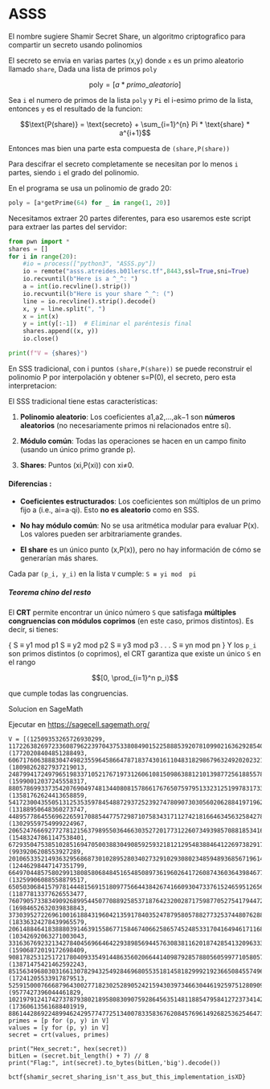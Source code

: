 # ASSS

El nombre sugiere Shamir Secret Share, un algoritmo criptografico para compartir un secreto usando polinomios


El secreto se envia en varias partes (x,y) donde `x` es un primo aleatorio  llamado `share`, Dada una lista de primos `poly` 

$$\text{poly} = [a*primo\_aleatorio]$$

Sea `i` el numero de primos de la lista `poly` y `Pi` el i-esimo primo de la lista, entonces `y` es el resultado de la funcion:

$$\text{P(share)} = \text{secreto} + \sum_{i=1}^{n} Pi * \text{share} * a^{i+1}$$

Entonces mas bien una parte esta compuesta de  `(share,P(share))`

Para descifrar el secreto completamente se necesitan por lo menos `i` partes, siendo `i` el grado del polinomio.

En el programa se usa un polinomio de grado 20:
``` python
poly = [a*getPrime(64) for _ in range(1, 20)]
```

Necesitamos extraer 20 partes diferentes, para eso usaremos este script para extraer las partes del servidor:
``` python
from pwn import *
shares = []
for i in range(20):
    #io = process(["python3", "ASSS.py"])
    io = remote("asss.atreides.b01lersc.tf",8443,ssl=True,sni=True)
    io.recvuntil(b"Here is a ^_^: ")
    a = int(io.recvline().strip())
    io.recvuntil(b"Here is your share ^_^: (")
    line = io.recvline().strip().decode()
    x, y = line.split(", ")
    x = int(x)
    y = int(y[:-1])  # Eliminar el paréntesis final
    shares.append((x, y))
    io.close()

print(f"V = {shares}")
```

En SSS tradicional, con i puntos `(share,P(share))` se puede reconstruir el polinomio P por interpolación y obtener s=P(0), el secreto, pero esta interpretacion:

El SSS tradicional tiene estas características:

1. **Polinomio aleatorio**: Los coeficientes a1,a2,…,ak−1 son **números aleatorios** (no necesariamente primos ni relacionados entre sí).
    
2. **Módulo común**: Todas las operaciones se hacen en un campo finito (usando un único primo grande p).
    
3. **Shares**: Puntos (xi,P(xi)) con xi≠0.

#### Diferencias :

- **Coeficientes estructurados**: Los coeficientes son múltiplos de un primo fijo a (i.e., ai=a⋅qi​). Esto **no es aleatorio** como en SSS.
    
- **No hay módulo común**: No se usa aritmética modular para evaluar P(x). Los valores pueden ser arbitrariamente grandes.
    
- **El share** es un único punto (x,P(x)), pero no hay información de cómo se generarían más shares.

Cada par `(p_i, y_i)` en la lista `V` cumple: `S ≡ yi mod  pi`

##### Teorema chino del resto

El **CRT** permite encontrar un único número `S` que satisfaga **múltiples congruencias con módulos coprimos** (en este caso, primos distintos). Es decir, si tienes:

{  S ≡ y1​ mod p1
   S ≡ y2​ mod p2
   S ≡ y3 ​mod p3
   .
   .
   .
   S ≡ yn ​mod pn
}
Y los `p_i` son primos distintos (o coprimos), el CRT garantiza que existe un único `S` en el rango 

$$[0, \prod_{i=1}^n p_i)$$ 

que cumple todas las congruencias.


Solucion en SageMath

Ejecutar en https://sagecell.sagemath.org/
``` sage
V = [(12509353265726930299, 117226382697233608796223970437533808490152258885392078109902163629285404310259715448464029379981210317233817360548416299600828013593147574633133971331633293742110875527679013691672893275934881410578490758076551941628019070200319463946744962047979231978747902110192140092553291491667804517687041177308888381638155473137894882491310169237497347549370563910435424476218610342054782206147461154277393551898), (17720208404851288493, 60671760638883047498235596458664787183743016110483182986796324920202321085072460726794712033612651844278348799854469987195609724631945820099944625077690982611706703395240661225167207022397574143600445829803965207681619079459838342845841978035018119665065012643825502786270560975555597381779250503024489866069660676280765249209981932228702481813395566510405324107238643711339428123839894273725444209705650), (18098262827937219013, 248799417249796519833710521767197312606108150986388121013987725618855784024011330936664449984250140497646415130787641173259308308327012670112802268607043807855493400711294831987186673541530848292991358183237553039798581607011464464290240289122804493580912616717677180509372866795612016171552276039074106502081873662538962331289321473770046925186077089767430381966332601413237916970902971861186653003937396), (15990012037245558317, 8805786993373542076904974813440808157866176765075979513323125199783173311180013693241351386009420417703740085631654585698949618128553539075464429601251754879729202457992605096389072995680001213432830606782659387281327350709906891570786525772905655276515578745580807979596908719999631806856810808901717533428210258532797722806859753361407935805535405442171960335702207235228757260997717568804683968449456), (13581762624413658859, 541723004355051312535359784548872937252392747809073030560206288419719621088406160357749085801080549472217860973588013547745422925651100238247285654731303812189201452061008636239120264555941896049032182286329463676270502650183863580597644404230929491137545773392103847513155088835367668294043041742130516432751067434665317241066536748134736244201875850436531910348472942845975744384098786759974657444958), (13188950648360273747, 448957786455696226591708854477572987107583431711274218166463456325842789009396042035492583040967944918919490095819114531978997258379314903242979699396058778289459713256144619883667015434493819387999009563776547063953455203640216971038836601936616417419477662370252254638875744529211720370676819739638382614152514705062882826844716939778137993893642885472847015815526733106033667515930305484101479778616), (13029559754999224967, 206524766692772781215637989550364663035272017731226073493985708818534168594684733571879691454430204424580920060151174354115109135073216233615707836689912288924308933893138300815301905726877370026616390372297816859710220150618060267822102055818407523490137495260549650156343402697301964347437875387901041263455513814384095980347685987631208578229881872457368792676053935779958898831038209993226757299520), (15483247861147538401, 6729350475385102851694705003883049085925932181212954838846412269738291741551257976051371239602907986945346472716492061771419494628176581285375018136526225777870600147474541714469507968506196760476387876740990162255929925762137459691579712419968458405081664656797951067652013384469346038771371866026120811940857901301436400503772003437969970834320435996190726261881722659771561643998697834820968504051310), (9939206208553927289, 2010653352149363295686873010289528034027329102930802348594893685671961493775310051583791414236573773368718810580025944339092585392282570191918747815407355555719990545394646418160004955527094524662179741810790763884200102175811931185170317111069232755200571346501554851570288750205873829948955735534673471839978308748019466403329501866387761727818507613219816510192749329695377935339413314444932974706), (12446298447147351799, 66497044857580299138085806848451654850897361960264172608743603643984677603486370698928660166090188857424548083334342499163956347559341625222400572859039296703759109372664187616272894613517374212495740393442785184217635716885300217445150204618598201764903938568144483343415438625003562995725798937590985977616709154780070136947678777925054820665689996442231860627530768215173853792743967488785496754262), (13259906088558879517, 650503068415797814448156915180977566443842674166093047337615246595126561200542257926058280349387669559896639669808922772643020510929229900051309375854668837260681168801026353739806753771825923934701206949173302250170054009817672026415331361890265830440528907844834877166230762744063040850139112212374391676799389844586255889989086322858831432219368420174891178637400017249339516328509146907890202523234), (11877813377626553477, 76079057338349092689954450770889258537187642320028717598770527541794472041684919497439643664473417617507118219766810737443352675243610110145841464114774297414143404650544516541491277212392307706740636697289614414034536540044788342863141607805767163902637984693529412235898962100559250799862292671769536209282222462382495007345004147102631507264043300715032899236576056103141627394924798351134613759456), (16984652632039838843, 37303952722696100161884319604213591784035247879580578827732537448076288545001130204532580182113153131329545109340207009400723513337301188432458439302400441601543442541373132774769872474538673304244239137712082946548129611532545470951846522726551096497095482579700522832974944540131806267041128065515238599361404690288803858053434439364730155595930993102917758195607197144157152638822913036901776549551998), (18336324278439965579, 206148846418388803914639155867715846740662586574524853317041649461711687989003521344354284277959917662524175569943186047404234614910070101002507051195150424561187428486577863387159110513591941049641441979438648325145666108130659978253347824771639311502399236626673413591546224700056038678993050727388813860937138348006209798931889728450186504246461661903197786044795335232438285493613015306906441471038584), (10342692063271003043, 3316367692321342784045696646422938985694457630838116201874285413209633338713794270948970941526729917326215347543442867037580259599102411423835103378505276840397511711773152025641187034827782142508443156515613820221854913551918396360279359733663049702062617355412594472030357186488955941504249506606791685456528649298484160760641426976989636313299809585745954900075211334511252137532156514264106484034), (15906872019172698409, 9081782531251721780409335491448635602066441409879285788056059977105805796379363744417432926152576507800793587675226149260143246755481640819604295426064710055532244723103008568820676184883553769221712975614751205056612314899507965353324188065018469117255984245939004062341802933425315699137613952804176402053817809208474557863101320852950178607726551989751897708500264347124547568733359521854766787306480), (13871475421462592243, 851563496803031661307829432549284696805535181458182999219236650845574963968018155221930655638940549912722228931712612990857640721989261357913789688178198442444001493153672794222148376340852541728861327267898437492948514190078773419584122095838244988625216632310436576942400217144701338733709139911031188660156675016452456541022016595578234048276441333513032862057679315697095593828900757724139326004760), (17241205533917879513, 52591500076668796430027718230252890524215943039734663044619259751280909903957364203162710920439875591777604064896392574145533901228483882573497333077167866757994606326742624656639715501932532530598013724917441203671282737121269714749721885183406532043120621707503071767027710275031300920131165187305491015400648115230332738227045846294770124729263668022105326601969087187348039627472659083523874479508178), (9577427396044461829, 1021979124174273787938021895808309075928645635148118854795841272373414213501944633279326405044767260633091441478388016105757260623724613448911057459849717310625503381078212355781803474731273670286944510037992096070013198372517291703183834317610454618535922662745877710201486318541152276385470658496475987282791661116949322220158110473568075252254473144838327585281596980438736066153431097014039340378), (17360613561688401919, 88614428692248994624295774772513400783358367620845769614926825362546473595473731805301660017454953980747875119009241080691387938947723606177980933083278216759191746183670767348275515469487520281214467075087071118077597217633303237878659926055156877176145722486290709063180455112382111292251102854422957748285883740764175783923174914835973369521811112168917234234342662851020820656624657248097680009760472)]
primes = [p for (p, y) in V]
values = [y for (p, y) in V]
secret = crt(values, primes)

print("Hex_secret:", hex(secret))
bitLen = (secret.bit_length() + 7) // 8
print("Flag:", int(secret).to_bytes(bitLen,'big').decode())
```

`bctf{shamir_secret_sharing_isn't_ass_but_this_implementation_isXD}`
